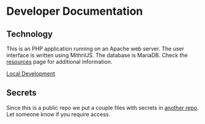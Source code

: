 # Developer Documentation

## Technology

This is an PHP application running on an Apache web server. The user interface is written using MithrilJS. The database is MariaDB. Check the [resources](resources.md) page for additional information.


[Local Development](local_development.md)

## Secrets

Since this is a public repo we put a couple files with secrets in [another repo](https://github.com/mvndaai/crfs-secrets/). Let someone know if you require access.
